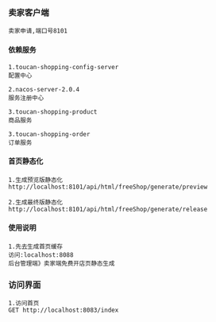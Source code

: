 ### 卖家客户端
    
    卖家申请,端口号8101
   

#### 依赖服务
    1.toucan-shopping-config-server
    配置中心
    
    2.nacos-server-2.0.4
    服务注册中心
    
    3.toucan-shopping-product
    商品服务
    
    3.toucan-shopping-order
    订单服务





#### 首页静态化
    
    1.生成预览版静态化
    http://localhost:8101/api/html/freeShop/generate/preview
    
    2.生成最终版静态化
    http://localhost:8101/api/html/freeShop/generate/release




#### 使用说明

    1.先去生成首页缓存
    访问:localhost:8088
    后台管理端》卖家端免费开店页静态生成
    
### 访问界面

    1.访问首页
    GET http://localhost:8083/index
